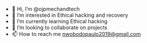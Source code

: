 - 👋 Hi, I’m @ojpmechandtech
- 👀 I’m interested in Ethical hacking and recovery
- 🌱 I’m currently learning Ethical hacking
- 💞️ I’m looking to collaborate on projects
- 📫 How to reach me nwobodopaulo2019@gmail.com

<!---
ojpmechandtech/ojpmechandtech is a ✨ special ✨ repository because its `README.md` (this file) appears on your GitHub profile.
You can click the Preview link to take a look at your changes.
--->
